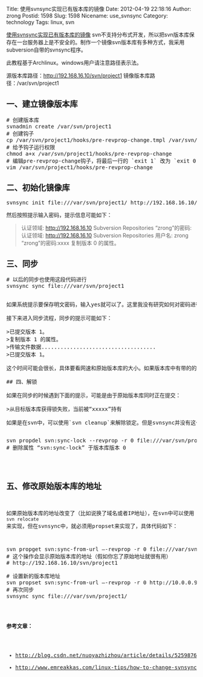 Title: 使用svnsync实现已有版本库的镜像
Date: 2012-04-19 22:18:16
Author: zrong
Postid: 1598
Slug: 1598
Nicename: use_svnsync
Category: technology
Tags: linux, svn

[使用svnsync实现已有版本库的镜像](http://zengrong.net/post/1598.htm)
svn不支持分布式开发，所以把svn版本库保存在一台服务器上是不安全的。制作一个镜像svn版本库有多种方式，我采用subversion自带的svnsync程序。

此教程基于Archlinux。windows用户请注意路径表示法。

源版本库路径：http://192.168.16.10/svn/project1
镜像版本库路径：/var/svn/project1<!--more-->

## 一、建立镜像版本库

<pre lang="BASH">
# 创建版本库
svnadmin create /var/svn/project1
# 创建钩子
cp /var/svn/project1/hooks/pre-revprop-change.tmpl /var/svn/project1/hooks/pre-revprop-change
# 给予钩子运行权限
chmod a+x /var/svn/project1/hooks/pre-revprop-change
# 编辑pre-revprop-change钩子，将最后一行的 `exit 1` 改为 `exit 0`
vim /var/svn/project1/hooks/pre-revprop-change
</pre>

## 二、初始化镜像库

<pre lang="BASH">
svnsync init file:///var/svn/project1/ http://192.168.16.10/svn/project1
</pre>

然后按照提示输入密码，提示信息可能如下：

>认证领域: <http://192.168.16.10> Subversion Repositories
>“zrong”的密码:
>认证领域: <http://192.168.16.10> Subversion Repositories
>用户名: zrong
>“zrong”的密码:xxxx
>复制版本 0 的属性。

## 三、同步

<pre lang="BASH">
# 以后的同步也使用这段代码进行
svnsync sync file:///var/svn/project1
<pre>

如果系统提示要保存明文密码，输入yes就可以了。这里我没有研究如何对密码进行加密。

接下来进入同步流程，同步的提示可能如下：

>已提交版本 1。
>复制版本 1 的属性。
>传输文件数据....................................
>已提交版本 1。

这个时间可能会很长，具体要看网速和原始版本库的大小。如果版本库中有带的的二进制文件，则进度会更慢。在svnsync同步的过程中，应该保证原始的svn数据库不要进行提交操作，否则可能会造成同步失败，同步失败会引起镜像版本库的锁定。下面会讲解如何解锁。

## 四、解锁

如果在同步的时候遇到下面的提示，可能是由于原始版本库同时正在提交：

>从目标版本库获得锁失败，当前被“xxxxx”持有

如果是在svn中，可以使用`svn cleanup`来解除锁定。但是svnsync并没有这个功能。我们可以使用下面的代码来解除锁定：

<pre lang="BASH">
svn propdel svn:sync-lock --revprop -r 0 file:///var/svn/project1/
# 删除属性 “svn:sync-lock” 于版本库版本 0
</pre>


## 五、修改原始版本库的地址

如果原始版本库的地址改变了（比如说换了域名或者IP地址），在svn中可以使用 `svn relocate` 来实现，但在svnsync中，就必须用propset来实现了，具体代码如下：

<pre lang="BASH">
svn propget svn:sync-from-url –-revprop -r 0 file:///var/svn/project1/
# 这个操作会显示原始版本库的地址（假如你忘了原始地址就很有用）
# http://192.168.16.10/svn/project1

# 设置新的版本库地址
svn propset svn:sync-from-url –-revprop -r 0 http://10.0.0.9/svn/project1 file:///var/svn/project1/
# 再次同步
svnsync sync file:///var/svn/project1/
</pre>

**参考文章：**

* <http://blog.csdn.net/nuoyazhizhou/article/details/5259876>
* <http://www.emreakkas.com/linux-tips/how-to-change-svnsync-url-for-source-repository>

